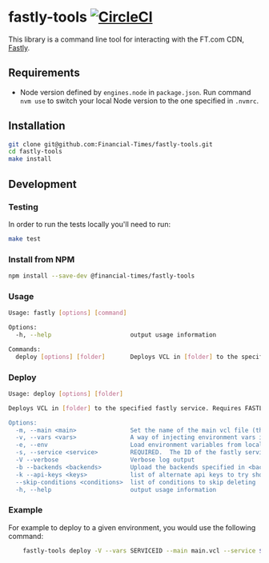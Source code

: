 # fastly-tools [![CircleCI](https://circleci.com/gh/Financial-Times/fastly-tools.svg?style=svg&circle-token=33bcf2eb98fe2e875cc66de93d7e4a50369c952d)](https://circleci.com/gh/Financial-Times/fastly-tools)

This library is a command line tool for interacting with the FT.com CDN, [Fastly](https://www.fastly.com/).


## Requirements

* Node version defined by `engines.node` in `package.json`. Run command `nvm use` to switch your local Node version to the one specified in `.nvmrc`.


## Installation

```sh
git clone git@github.com:Financial-Times/fastly-tools.git
cd fastly-tools
make install
```


## Development

### Testing

In order to run the tests locally you'll need to run:

```sh
make test
```

### Install from NPM

```sh
npm install --save-dev @financial-times/fastly-tools
```

### Usage

```sh
Usage: fastly [options] [command]

Options:
  -h, --help                      output usage information

Commands:
  deploy [options] [folder]       Deploys VCL in [folder] to the specified fastly service. Requires FASTLY_APIKEY env var which can be found in the repo's corresponding Vault directory.
```

### Deploy

```sh
Usage: deploy [options] [folder]

Deploys VCL in [folder] to the specified fastly service. Requires FASTLY_APIKEY env var which can be found in the repo's corresponding Vault directory.

Options:
  -m, --main <main>               Set the name of the main vcl file (the entry point).  Defaults to "main.vcl"
  -v, --vars <vars>               A way of injecting environment vars into the VCL.  So if you pass --vars AUTH_KEY,FOO the values {$AUTH_KEY} and ${FOO} in the vcl will be replaced with the values of the environment variable.  If you include SERVICEID it will be populated with the current --service option
  -e, --env                       Load environment variables from local .env file (use when deploying from a local machine
  -s, --service <service>         REQUIRED.  The ID of the fastly service to deploy to.
  -V --verbose                    Verbose log output
  -b --backends <backends>        Upload the backends specified in <backends> via the api
  -k --api-keys <keys>            list of alternate api keys to try should the key stored in process.env.FASTLY_API_KEY hit its rate limit
  --skip-conditions <conditions>  list of conditions to skip deleting
  -h, --help                      output usage information
```

### Example

For example to deploy to a given environment, you would use the following command:

```sh
	fastly-tools deploy -V --vars SERVICEID --main main.vcl --service ${FASTLY_STAGING_SERVICE_ID} --api-keys ${FASTLY_STAGING_APIKEY} --backends backends.js ./vcl/
```
